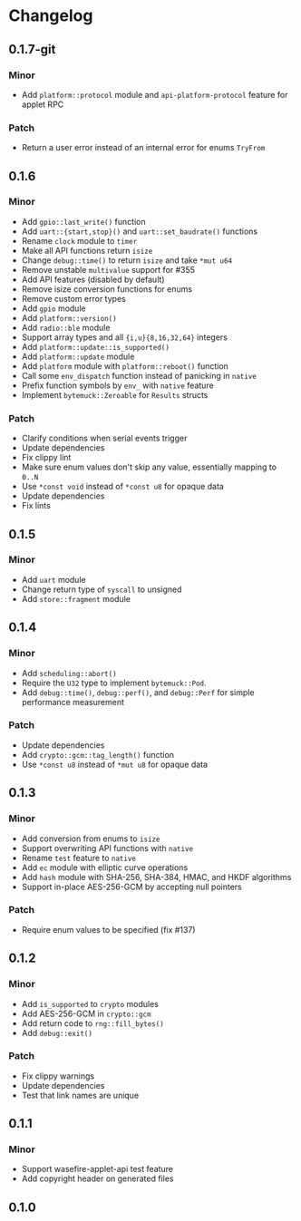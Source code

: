 # Changelog

## 0.1.7-git

### Minor

- Add `platform::protocol` module and `api-platform-protocol` feature for applet RPC

### Patch

- Return a user error instead of an internal error for enums `TryFrom`

## 0.1.6

### Minor

- Add `gpio::last_write()` function
- Add `uart::{start,stop}()` and `uart::set_baudrate()` functions
- Rename `clock` module to `timer`
- Make all API functions return `isize`
- Change `debug::time()` to return `isize` and take `*mut u64`
- Remove unstable `multivalue` support for #355
- Add API features (disabled by default)
- Remove isize conversion functions for enums
- Remove custom error types
- Add `gpio` module
- Add `platform::version()`
- Add `radio::ble` module
- Support array types and all `{i,u}{8,16,32,64}` integers
- Add `platform::update::is_supported()`
- Add `platform::update` module
- Add `platform` module with `platform::reboot()` function
- Call some `env_dispatch` function instead of panicking in `native`
- Prefix function symbols by `env_` with `native` feature
- Implement `bytemuck::Zeroable` for `Results` structs

### Patch

- Clarify conditions when serial events trigger
- Update dependencies
- Fix clippy lint
- Make sure enum values don't skip any value, essentially mapping to `0..N`
- Use `*const void` instead of `*const u8` for opaque data
- Update dependencies
- Fix lints

## 0.1.5

### Minor

- Add `uart` module
- Change return type of `syscall` to unsigned
- Add `store::fragment` module

## 0.1.4

### Minor

- Add `scheduling::abort()`
- Require the `U32` type to implement `bytemuck::Pod`.
- Add `debug::time()`, `debug::perf()`, and `debug::Perf` for simple performance
  measurement

### Patch

- Update dependencies
- Add `crypto::gcm::tag_length()` function
- Use `*const u8` instead of `*mut u8` for opaque data

## 0.1.3

### Minor

- Add conversion from enums to `isize`
- Support overwriting API functions with `native`
- Rename `test` feature to `native`
- Add `ec` module with elliptic curve operations
- Add `hash` module with SHA-256, SHA-384, HMAC, and HKDF algorithms
- Support in-place AES-256-GCM by accepting null pointers

### Patch

- Require enum values to be specified (fix #137)

## 0.1.2

### Minor

- Add `is_supported` to `crypto` modules
- Add AES-256-GCM in `crypto::gcm`
- Add return code to `rng::fill_bytes()`
- Add `debug::exit()`

### Patch

- Fix clippy warnings
- Update dependencies
- Test that link names are unique

## 0.1.1

### Minor

- Support wasefire-applet-api test feature
- Add copyright header on generated files

## 0.1.0

<!-- Increment to skip CHANGELOG.md test: 16 -->
